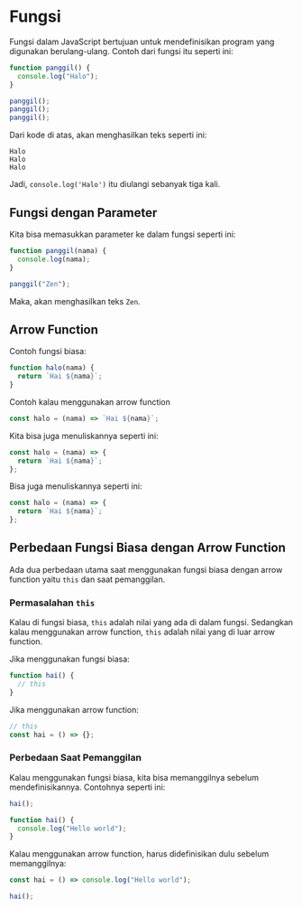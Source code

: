 # Fungsi

Fungsi dalam JavaScript bertujuan untuk mendefinisikan program yang digunakan berulang-ulang. Contoh dari fungsi itu seperti ini:

```javascript
function panggil() {
  console.log("Halo");
}

panggil();
panggil();
panggil();
```

Dari kode di atas, akan menghasilkan teks seperti ini:

```
Halo
Halo
Halo
```

Jadi, `console.log('Halo')` itu diulangi sebanyak tiga kali.

## Fungsi dengan Parameter

Kita bisa memasukkan parameter ke dalam fungsi seperti ini:

```javascript
function panggil(nama) {
  console.log(nama);
}

panggil("Zen");
```

Maka, akan menghasilkan teks `Zen`.

## Arrow Function

Contoh fungsi biasa:

```javascript
function halo(nama) {
  return `Hai ${nama}`;
}
```

Contoh kalau menggunakan arrow function

```javascript
const halo = (nama) => `Hai ${nama}`;
```

Kita bisa juga menuliskannya seperti ini:

```javascript
const halo = (nama) => {
  return `Hai ${nama}`;
};
```

Bisa juga menuliskannya seperti ini:

```javascript
const halo = (nama) => {
  return `Hai ${nama}`;
};
```

## Perbedaan Fungsi Biasa dengan Arrow Function

Ada dua perbedaan utama saat menggunakan fungsi biasa dengan arrow function yaitu `this` dan saat pemanggilan.

### Permasalahan `this`

Kalau di fungsi biasa, `this` adalah nilai yang ada di dalam fungsi. Sedangkan kalau menggunakan arrow function, `this` adalah nilai yang di luar arrow function.

Jika menggunakan fungsi biasa:

```javascript
function hai() {
  // this
}
```

Jika menggunakan arrow function:

```javascript
// this
const hai = () => {};
```

### Perbedaan Saat Pemanggilan

Kalau menggunakan fungsi biasa, kita bisa memanggilnya sebelum mendefinisikannya. Contohnya seperti ini:

```javascript
hai();

function hai() {
  console.log("Hello world");
}
```

Kalau menggunakan arrow function, harus didefinisikan dulu sebelum memanggilnya:

```javascript
const hai = () => console.log("Hello world");

hai();
```
